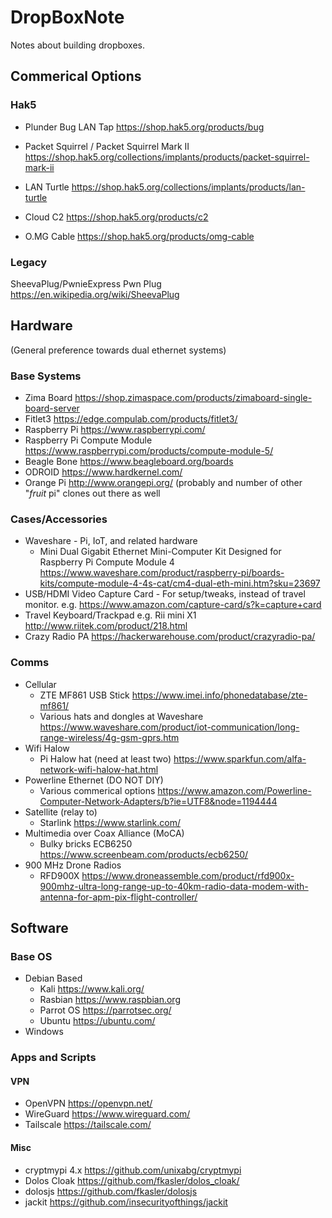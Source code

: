# DropBoxNote
Notes about building dropboxes.

## Commerical Options
### Hak5
- Plunder Bug LAN Tap https://shop.hak5.org/products/bug
- Packet Squirrel / Packet Squirrel Mark II https://shop.hak5.org/collections/implants/products/packet-squirrel-mark-ii
- LAN Turtle https://shop.hak5.org/collections/implants/products/lan-turtle
- Cloud C2 https://shop.hak5.org/products/c2

- O.MG Cable https://shop.hak5.org/products/omg-cable
### Legacy
SheevaPlug/PwnieExpress Pwn Plug https://en.wikipedia.org/wiki/SheevaPlug

## Hardware
(General preference towards dual ethernet systems)
### Base Systems
- Zima Board https://shop.zimaspace.com/products/zimaboard-single-board-server
- Fitlet3 https://edge.compulab.com/products/fitlet3/
- Raspberry Pi https://www.raspberrypi.com/
- Raspberry Pi Compute Module https://www.raspberrypi.com/products/compute-module-5/
- Beagle Bone https://www.beagleboard.org/boards
- ODROID https://www.hardkernel.com/
- Orange Pi http://www.orangepi.org/ (probably and number of other "*fruit* pi" clones out there as well

### Cases/Accessories 
- Waveshare - Pi, IoT, and related hardware
  - Mini Dual Gigabit Ethernet Mini-Computer Kit Designed for Raspberry Pi Compute Module 4 https://www.waveshare.com/product/raspberry-pi/boards-kits/compute-module-4-4s-cat/cm4-dual-eth-mini.htm?sku=23697
- USB/HDMI Video Capture Card - For setup/tweaks, instead of travel monitor. e.g. https://www.amazon.com/capture-card/s?k=capture+card
- Travel Keyboard/Trackpad e.g. Rii mini X1 http://www.riitek.com/product/218.html
- Crazy Radio PA https://hackerwarehouse.com/product/crazyradio-pa/

### Comms
- Cellular
  -  ZTE MF861 USB Stick https://www.imei.info/phonedatabase/zte-mf861/
  -  Various hats and dongles at Waveshare https://www.waveshare.com/product/iot-communication/long-range-wireless/4g-gsm-gprs.htm
-  Wifi Halow
   -  Pi Halow hat (need at least two) https://www.sparkfun.com/alfa-network-wifi-halow-hat.html
- Powerline Ethernet (DO NOT DIY)
  - Various commerical options https://www.amazon.com/Powerline-Computer-Network-Adapters/b?ie=UTF8&node=1194444
- Satellite (relay to)
  - Starlink  https://www.starlink.com/
- Multimedia over Coax Alliance (MoCA)
  - Bulky bricks ECB6250 https://www.screenbeam.com/products/ecb6250/
- 900 MHz Drone Radios
  - RFD900X https://www.droneassemble.com/product/rfd900x-900mhz-ultra-long-range-up-to-40km-radio-data-modem-with-antenna-for-apm-pix-flight-controller/   

## Software
### Base OS
- Debian Based
  - Kali https://www.kali.org/
  - Rasbian https://www.raspbian.org
  - Parrot OS https://parrotsec.org/
  - Ubuntu https://ubuntu.com/
- Windows

### Apps and Scripts
#### VPN
- OpenVPN https://openvpn.net/
- WireGuard https://www.wireguard.com/
- Tailscale https://tailscale.com/  

#### Misc
- cryptmypi 4.x https://github.com/unixabg/cryptmypi
- Dolos Cloak https://github.com/fkasler/dolos_cloak/
- dolosjs https://github.com/fkasler/dolosjs
- jackit https://github.com/insecurityofthings/jackit

